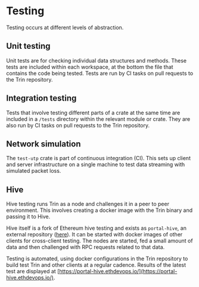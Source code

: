 # Testing

Testing occurs at different levels of abstraction.

## Unit testing

Unit tests are for checking individual data structures and methods.
These tests are included within each workspace, at the bottom the file that contains the
code being tested. Tests are run by CI tasks on pull requests to the Trin repository.

## Integration testing

Tests that involve testing different parts of a crate at the same time are included in a `/tests`
directory within the relevant module or crate. They are also run by CI tasks on pull
requests to the Trin repository.

## Network simulation

The `test-utp` crate is part of continuous integration (CI). This sets up
client and server infrastructure on a single machine to test data streaming with
simulated packet loss.

## Hive

Hive testing runs Trin as a node and challenges it in a peer to peer environment. This
involves creating a docker image with the Trin binary and passing it to Hive.

Hive itself is a fork of Ethereum hive testing and exists as `portal-hive`, an
external repository ([here](https://github.com/ogenev/portal-hive)). It can be started with docker images of other clients for cross-client testing.
The nodes are started, fed a small amount of data and then challenged with RPC requests
related to that data.

Testing is automated, using docker configurations in the Trin repository to build test Trin
and other clients at a regular cadence. Results of the latest test are displayed
at [https://portal-hive.ethdevops.io/](https://portal-hive.ethdevops.io/).
